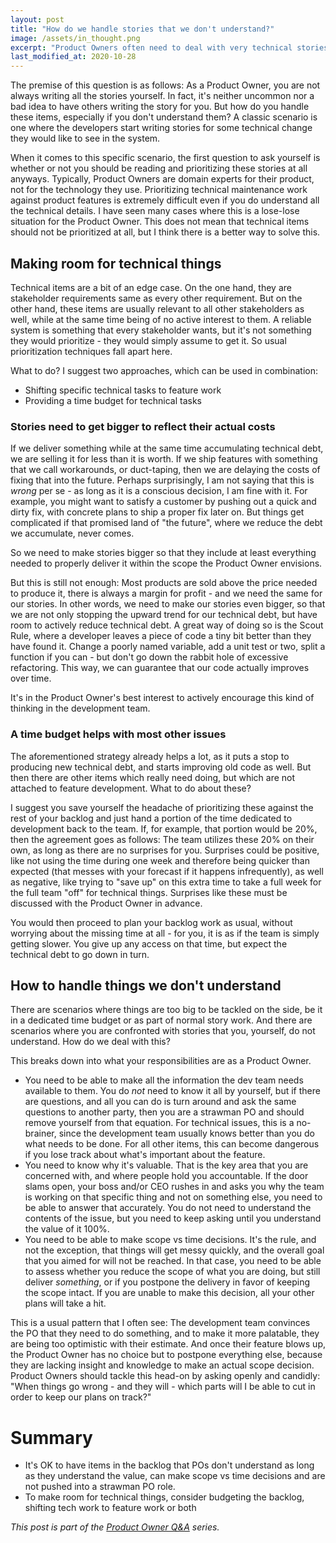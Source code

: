 ```yaml
---
layout: post
title: "How do we handle stories that we don't understand?"
image: /assets/in_thought.png
excerpt: "Product Owners often need to deal with very technical stories that they barely understand. To be successful, they only need to understand a few key aspects."
last_modified_at: 2020-10-28
---
```

The premise of this question is as follows: As a Product Owner, you are not
always writing all the stories yourself. In fact, it's neither uncommon nor a
bad idea to have others writing the story for you. But how do you handle these
items, especially if you don't understand them? A classic scenario is one where
the developers start writing stories for some technical change they would like
to see in the system.

When it comes to this specific scenario, the first question to ask yourself is
whether or not you should be reading and prioritizing these stories at all
anyways. Typically, Product Owners are domain experts for their product, not for
the technology they use. Prioritizing technical maintenance work against product
features is extremely difficult even if you do understand all the technical
details. I have seen many cases where this is a lose-lose situation for the
Product Owner. This does not mean that technical items should not be prioritized
at all, but  I think there is a better way to solve this.

## Making room for technical things
Technical items are a bit of an edge case. On the one hand, they are stakeholder
requirements same as every other requirement. But on the other hand, these items
are usually relevant to all other stakeholders as well, while at the same time
being of no active interest to them. A reliable system is something that every
stakeholder wants, but it's not something they would prioritize - they would
simply assume to get it. So usual prioritization techniques fall apart here.

What to do? I suggest two approaches, which can be used in combination:
- Shifting specific technical tasks to feature work
- Providing a time budget for technical tasks

### Stories need to get bigger to reflect their actual costs
If we deliver something while at the same time accumulating technical debt, we
are selling it for less than it is worth. If we ship features with something
that we call workarounds, or duct-taping, then we are delaying the costs of
fixing that into the future. Perhaps surprisingly, I am not saying that this is
_wrong_ per se - as long as it is a conscious decision, I am fine with it. For
example, you might want to satisfy a customer by pushing out a quick and dirty
fix, with concrete plans to ship a proper fix later on. But things get
complicated if that promised land of "the future", where we reduce the debt we
accumulate, never comes.

So we need to make stories bigger so that they include at least everything
needed to properly deliver it within the scope the Product Owner envisions. 

But this is still not enough: Most products are sold above the price needed to
produce it, there is always a margin for profit - and we need the same for our
stories. In other words, we need to make our stories even bigger, so that we are
not only stopping the upward trend for our technical debt, but have room to
actively reduce technical debt. A great way of doing so is the Scout Rule, where
a developer leaves a piece of code a tiny bit better than they have found it.
Change a poorly named variable, add a unit test or two, split a function if you
can - but don't go down the rabbit hole of excessive refactoring. This way, we
can guarantee that our code actually improves over time.

It's in the Product Owner's best interest to actively encourage this kind of
thinking in the development team.

### A time budget helps with most other issues
The aforementioned strategy already helps a lot, as it puts a stop to producing
new technical debt, and starts improving old code as well. But then there are
other items which really need doing, but which are not attached to feature
development. What to do about these?

I suggest you save yourself the headache of prioritizing these against the rest
of your backlog and just hand a portion of the time dedicated to development
back to the team. If, for example, that portion would be 20%, then the agreement
goes as follows: The team utilizes these 20% on their own, as long as there are
no surprises for you. Surprises could be positive, like not using the time
during one week and therefore being quicker than expected (that messes with your
forecast if it happens infrequently), as well as negative, like trying to "save
up" on this extra time to take a full week for the full team "off" for technical
things. Surprises like these must be discussed with the Product Owner in
advance.

You would then proceed to plan your backlog work as usual, without worrying
about the missing time at all - for you, it is as if the team is simply getting
slower. You give up any access on that time, but expect the technical debt to go
down in turn.

## How to handle things we don't understand
There are scenarios where things are too big to be tackled on the side, be it in
a dedicated time budget or as part of normal story work. And there are scenarios
where you are confronted with stories that you, yourself, do not understand. How
do we deal with this?

This breaks down into what your responsibilities are as a Product Owner.
- You need to be able to make all the information the dev team needs available
  to them. You do _not_ need to know it all by yourself, but if there are
  questions, and all you can do is turn around and ask the same questions to
  another party, then you are a strawman PO and should remove yourself from that
  equation. For technical issues, this is a no-brainer, since the development
  team usually knows better than you do what needs to be done. For all other
  items, this can become dangerous if you lose track about what's important
  about the feature.
- You need to know why it's valuable. That is the key area that you are
  concerned with, and where people hold you accountable. If the door slams open,
  your boss and/or CEO rushes in and asks you why the team is working on that
  specific thing and not on something else, you need to be able to answer that
  accurately. You do not need to understand the contents of the issue, but you
  need to keep asking until you understand the value of it 100%.
- You need to be able to make scope vs time decisions. It's the rule, and not
  the exception, that things will get messy quickly, and the overall goal that
  you aimed for will not be reached. In that case, you need to be able to assess
  whether you reduce the scope of what you are doing, but still deliver
  _something_, or if you postpone the delivery in favor of keeping the scope
  intact. If you are unable to make this decision, all your other plans will
  take a hit.

This is a usual pattern that I often see: The development team convinces the PO
that they need to do something, and to make it more palatable, they are being
too optimistic with their estimate. And once their feature blows up, the Product
Owner has no choice but to postpone everything else, because they are lacking
insight and knowledge to make an actual scope decision. Product Owners should
tackle this head-on by asking openly and candidly: "When things go wrong - and
they will - which parts will I be able to cut in order to keep our plans on
track?"


# Summary

- It's OK to have items in the backlog that POs don't understand as long as they
  understand the value, can make scope vs time decisions and are not pushed into
  a strawman PO role.
- To make room for technical things, consider budgeting the backlog, shifting
  tech work to feature work or both


_This post is part of the [Product Owner Q&A](/po_qa/start) series._